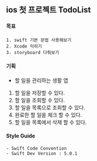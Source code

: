 ## ios 첫 프로젝트 TodoList

#### 목표
```
1. swift 기본 문법 사용해보기 
2. Xcode 익히기
3. storyboard 다뤄보기
```

#### 기획
 * 할 일을 관리하는 생활 앱
  1. 할 일을 저장할 수 있다.
  2. 할 일을 조회할 수 있다.
  3. 할 일을 목록으로 조회할 수 있다.
  4. 완료한 할 일을 체크 할 수 있다.
  5. 할 일을 목록에서 삭제 할 수 있다.

#### Style Guide
    - Swift Code Convention
    - Swift Dev Version : 5.0.1
